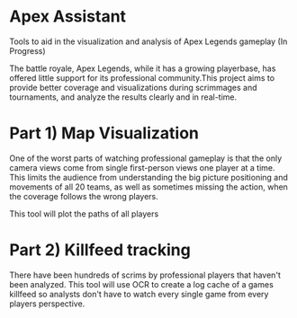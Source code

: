 # Apex Assistant
Tools to aid in the visualization and analysis of Apex Legends gameplay (In Progress)

The battle royale, Apex Legends, while it has a growing playerbase, has offered little support
for its professional community.This project aims to provide better coverage and visualizations
during scrimmages and tournaments, and analyze the results clearly and in real-time.

# Part 1) Map Visualization
One of the worst parts of watching professional gameplay is that the only camera views come from
single first-person views one player at a time. This limits the audience from understanding the big
picture positioning and movements of all 20 teams, as well as sometimes missing the action, when the
coverage follows the wrong players.

This tool will plot the paths of all players 

# Part 2) Killfeed tracking
There have been hundreds of scrims by professional players that haven't been analyzed. This tool will use
OCR to create a log cache of a games killfeed so analysts don't have to watch every single game from every
players perspective.
